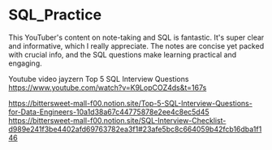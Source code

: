 # SQL_Practice

This YouTuber's content on note-taking and SQL is fantastic. 
It's super clear and informative, which I really appreciate. 
The notes are concise yet packed with crucial info, and the SQL questions make learning practical and engaging.

Youtube video jayzern
Top 5 SQL Interview Questions
https://www.youtube.com/watch?v=K9LopCOZ4ds&t=167s

https://bittersweet-mall-f00.notion.site/Top-5-SQL-Interview-Questions-for-Data-Engineers-10a1d38a67c44775878e2ee4c8ec5d45
https://bittersweet-mall-f00.notion.site/SQL-Interview-Checklist-d989e241f3be4402afd69763782ea3f1#23afe5bc8c664059b42fcb16dba1f146
